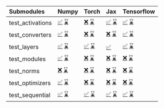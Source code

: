 | Submodules       | Numpy                                                                                                                                                                                                                                                             | Torch                                                                                                                                                                                                                                                             | Jax                                                                                                                                                                                                                                                               | Tensorflow                                                                                                                                                                                                                                                        |
|:-----------------|:------------------------------------------------------------------------------------------------------------------------------------------------------------------------------------------------------------------------------------------------------------------|:------------------------------------------------------------------------------------------------------------------------------------------------------------------------------------------------------------------------------------------------------------------|:------------------------------------------------------------------------------------------------------------------------------------------------------------------------------------------------------------------------------------------------------------------|:------------------------------------------------------------------------------------------------------------------------------------------------------------------------------------------------------------------------------------------------------------------|
| test_activations | <a href="https://github.com/unifyai/ivy/runs/8090158821?check_suite_focus=true" rel="noopener noreferrer" target="_blank">✅</a>   <a href="https://github.com/unifyai/ivy/runs/8090564035?check_suite_focus=true" rel="noopener noreferrer" target="_blank">⌛</a> | <a href="https://github.com/unifyai/ivy/runs/8090159730?check_suite_focus=true" rel="noopener noreferrer" target="_blank">❌</a>   <a href="https://github.com/unifyai/ivy/runs/8090564816?check_suite_focus=true" rel="noopener noreferrer" target="_blank">⌛</a> | <a href="https://github.com/unifyai/ivy/runs/8090160600?check_suite_focus=true" rel="noopener noreferrer" target="_blank">✅</a>   <a href="https://github.com/unifyai/ivy/runs/8090565600?check_suite_focus=true" rel="noopener noreferrer" target="_blank">⌛</a> | <a href="https://github.com/unifyai/ivy/runs/8090161538?check_suite_focus=true" rel="noopener noreferrer" target="_blank">✅</a>   <a href="https://github.com/unifyai/ivy/runs/8090566309?check_suite_focus=true" rel="noopener noreferrer" target="_blank">⌛</a> |
| test_converters  | <a href="https://github.com/unifyai/ivy/runs/8090158955?check_suite_focus=true" rel="noopener noreferrer" target="_blank">✅</a>   <a href="https://github.com/unifyai/ivy/runs/8090564139?check_suite_focus=true" rel="noopener noreferrer" target="_blank">⌛</a> | <a href="https://github.com/unifyai/ivy/runs/8090159886?check_suite_focus=true" rel="noopener noreferrer" target="_blank">❌</a>   <a href="https://github.com/unifyai/ivy/runs/8090564916?check_suite_focus=true" rel="noopener noreferrer" target="_blank">⌛</a> | <a href="https://github.com/unifyai/ivy/runs/8090160712?check_suite_focus=true" rel="noopener noreferrer" target="_blank">❌</a>   <a href="https://github.com/unifyai/ivy/runs/8090565685?check_suite_focus=true" rel="noopener noreferrer" target="_blank">⌛</a> | <a href="https://github.com/unifyai/ivy/runs/8090161639?check_suite_focus=true" rel="noopener noreferrer" target="_blank">✅</a>   <a href="https://github.com/unifyai/ivy/runs/8090566414?check_suite_focus=true" rel="noopener noreferrer" target="_blank">⌛</a> |
| test_layers      | <a href="https://github.com/unifyai/ivy/runs/8090159073?check_suite_focus=true" rel="noopener noreferrer" target="_blank">✅</a>   <a href="https://github.com/unifyai/ivy/runs/8090564221?check_suite_focus=true" rel="noopener noreferrer" target="_blank">⌛</a> | <a href="https://github.com/unifyai/ivy/runs/8090160007?check_suite_focus=true" rel="noopener noreferrer" target="_blank">✅</a>   <a href="https://github.com/unifyai/ivy/runs/8090565003?check_suite_focus=true" rel="noopener noreferrer" target="_blank">⌛</a> | <a href="https://github.com/unifyai/ivy/runs/8090565788?check_suite_focus=true" rel="noopener noreferrer" target="_blank">✅</a>                                                                                                                                   | <a href="https://github.com/unifyai/ivy/runs/8090161739?check_suite_focus=true" rel="noopener noreferrer" target="_blank">✅</a>   <a href="https://github.com/unifyai/ivy/runs/8090566516?check_suite_focus=true" rel="noopener noreferrer" target="_blank">⌛</a> |
| test_modules     | <a href="https://github.com/unifyai/ivy/runs/8090159195?check_suite_focus=true" rel="noopener noreferrer" target="_blank">✅</a>   <a href="https://github.com/unifyai/ivy/runs/8090564348?check_suite_focus=true" rel="noopener noreferrer" target="_blank">⌛</a> | <a href="https://github.com/unifyai/ivy/runs/8090160131?check_suite_focus=true" rel="noopener noreferrer" target="_blank">❌</a>   <a href="https://github.com/unifyai/ivy/runs/8090565114?check_suite_focus=true" rel="noopener noreferrer" target="_blank">⌛</a> | <a href="https://github.com/unifyai/ivy/runs/8090160938?check_suite_focus=true" rel="noopener noreferrer" target="_blank">❌</a>   <a href="https://github.com/unifyai/ivy/runs/8090565904?check_suite_focus=true" rel="noopener noreferrer" target="_blank">⌛</a> | <a href="https://github.com/unifyai/ivy/runs/8090161835?check_suite_focus=true" rel="noopener noreferrer" target="_blank">❌</a>   <a href="https://github.com/unifyai/ivy/runs/8090566638?check_suite_focus=true" rel="noopener noreferrer" target="_blank">⌛</a> |
| test_norms       | <a href="https://github.com/unifyai/ivy/runs/8090159320?check_suite_focus=true" rel="noopener noreferrer" target="_blank">❌</a>   <a href="https://github.com/unifyai/ivy/runs/8090564458?check_suite_focus=true" rel="noopener noreferrer" target="_blank">⌛</a> | <a href="https://github.com/unifyai/ivy/runs/8090160243?check_suite_focus=true" rel="noopener noreferrer" target="_blank">❌</a>   <a href="https://github.com/unifyai/ivy/runs/8090565237?check_suite_focus=true" rel="noopener noreferrer" target="_blank">⌛</a> | <a href="https://github.com/unifyai/ivy/runs/8090161075?check_suite_focus=true" rel="noopener noreferrer" target="_blank">❌</a>   <a href="https://github.com/unifyai/ivy/runs/8090565999?check_suite_focus=true" rel="noopener noreferrer" target="_blank">⌛</a> | <a href="https://github.com/unifyai/ivy/runs/8090161941?check_suite_focus=true" rel="noopener noreferrer" target="_blank">❌</a>   <a href="https://github.com/unifyai/ivy/runs/8090566753?check_suite_focus=true" rel="noopener noreferrer" target="_blank">⌛</a> |
| test_optimizers  | <a href="https://github.com/unifyai/ivy/runs/8090159431?check_suite_focus=true" rel="noopener noreferrer" target="_blank">✅</a>   <a href="https://github.com/unifyai/ivy/runs/8090564617?check_suite_focus=true" rel="noopener noreferrer" target="_blank">⌛</a> | <a href="https://github.com/unifyai/ivy/runs/8090160361?check_suite_focus=true" rel="noopener noreferrer" target="_blank">❌</a>   <a href="https://github.com/unifyai/ivy/runs/8090565348?check_suite_focus=true" rel="noopener noreferrer" target="_blank">⌛</a> | <a href="https://github.com/unifyai/ivy/runs/8090161212?check_suite_focus=true" rel="noopener noreferrer" target="_blank">❌</a>   <a href="https://github.com/unifyai/ivy/runs/8090566096?check_suite_focus=true" rel="noopener noreferrer" target="_blank">⌛</a> | <a href="https://github.com/unifyai/ivy/runs/8090162055?check_suite_focus=true" rel="noopener noreferrer" target="_blank">❌</a>   <a href="https://github.com/unifyai/ivy/runs/8090566855?check_suite_focus=true" rel="noopener noreferrer" target="_blank">⌛</a> |
| test_sequential  | <a href="https://github.com/unifyai/ivy/runs/8090159556?check_suite_focus=true" rel="noopener noreferrer" target="_blank">✅</a>   <a href="https://github.com/unifyai/ivy/runs/8090564721?check_suite_focus=true" rel="noopener noreferrer" target="_blank">⌛</a> | <a href="https://github.com/unifyai/ivy/runs/8090160476?check_suite_focus=true" rel="noopener noreferrer" target="_blank">✅</a>   <a href="https://github.com/unifyai/ivy/runs/8090565471?check_suite_focus=true" rel="noopener noreferrer" target="_blank">⌛</a> | <a href="https://github.com/unifyai/ivy/runs/8090161340?check_suite_focus=true" rel="noopener noreferrer" target="_blank">✅</a>   <a href="https://github.com/unifyai/ivy/runs/8090566215?check_suite_focus=true" rel="noopener noreferrer" target="_blank">⌛</a> | <a href="https://github.com/unifyai/ivy/runs/8090162170?check_suite_focus=true" rel="noopener noreferrer" target="_blank">✅</a>   <a href="https://github.com/unifyai/ivy/runs/8090566966?check_suite_focus=true" rel="noopener noreferrer" target="_blank">⌛</a> |